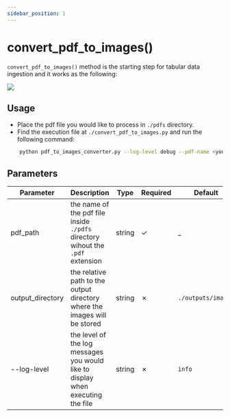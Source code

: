 ```yaml
---
sidebar_position: 1
---
```


# convert_pdf_to_images()

`convert_pdf_to_images()` method is the starting step for tabular data ingestion and it works as the following:

<img src="https://sentinel-ai-docs.vercel.app/img/pdf_to_images.png" />

## Usage

- Place the pdf file you would like to process in `./pdfs` directory.
- Find the execution file at `./convert_pdf_to_images.py` and run the following command:

```bash
    python pdf_to_images_converter.py --log-level debug --pdf-name <your-pdf-name>
```

## Parameters

| Parameter        | Description                                                                     | Type   | Required | Default            | Options                                         |
|------------------|---------------------------------------------------------------------------------|--------|----------|--------------------|-------------------------------------------------|
| pdf_path         | the name of the pdf file inside `./pdfs` directory wihout the `.pdf` extension  | string | &check;  | _                  | _                                               |
| output_directory | the relative path to the output directory where the images will be stored       | string | &cross;  | `./outputs/images` | _                                               |
| --log-level      | the level of the log messages you would like to display when executing the file | string | &cross;  | `info`             | `debug`, `info`, `warning`, `error`, `critical` |
